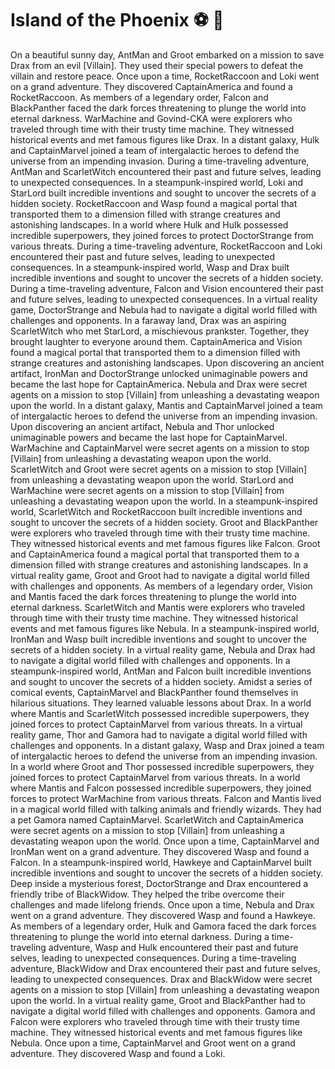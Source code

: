 # Island of the Phoenix :soccer:️ :8ball: 

On a beautiful sunny day, AntMan and Groot embarked on a mission to save Drax from an evil [Villain]. They used their special powers to defeat the villain and restore peace.
Once upon a time, RocketRaccoon and Loki went on a grand adventure. They discovered CaptainAmerica and found a RocketRaccoon.
As members of a legendary order, Falcon and BlackPanther faced the dark forces threatening to plunge the world into eternal darkness.
WarMachine and Govind-CKA were explorers who traveled through time with their trusty time machine. They witnessed historical events and met famous figures like Drax.
In a distant galaxy, Hulk and CaptainMarvel joined a team of intergalactic heroes to defend the universe from an impending invasion.
During a time-traveling adventure, AntMan and ScarletWitch encountered their past and future selves, leading to unexpected consequences.
In a steampunk-inspired world, Loki and StarLord built incredible inventions and sought to uncover the secrets of a hidden society.
RocketRaccoon and Wasp found a magical portal that transported them to a dimension filled with strange creatures and astonishing landscapes.
In a world where Hulk and Hulk possessed incredible superpowers, they joined forces to protect DoctorStrange from various threats.
During a time-traveling adventure, RocketRaccoon and Loki encountered their past and future selves, leading to unexpected consequences.
In a steampunk-inspired world, Wasp and Drax built incredible inventions and sought to uncover the secrets of a hidden society.
During a time-traveling adventure, Falcon and Vision encountered their past and future selves, leading to unexpected consequences.
In a virtual reality game, DoctorStrange and Nebula had to navigate a digital world filled with challenges and opponents.
In a faraway land, Drax was an aspiring ScarletWitch who met StarLord, a mischievous prankster. Together, they brought laughter to everyone around them.
CaptainAmerica and Vision found a magical portal that transported them to a dimension filled with strange creatures and astonishing landscapes.
Upon discovering an ancient artifact, IronMan and DoctorStrange unlocked unimaginable powers and became the last hope for CaptainAmerica.
Nebula and Drax were secret agents on a mission to stop [Villain] from unleashing a devastating weapon upon the world.
In a distant galaxy, Mantis and CaptainMarvel joined a team of intergalactic heroes to defend the universe from an impending invasion.
Upon discovering an ancient artifact, Nebula and Thor unlocked unimaginable powers and became the last hope for CaptainMarvel.
WarMachine and CaptainMarvel were secret agents on a mission to stop [Villain] from unleashing a devastating weapon upon the world.
ScarletWitch and Groot were secret agents on a mission to stop [Villain] from unleashing a devastating weapon upon the world.
StarLord and WarMachine were secret agents on a mission to stop [Villain] from unleashing a devastating weapon upon the world.
In a steampunk-inspired world, ScarletWitch and RocketRaccoon built incredible inventions and sought to uncover the secrets of a hidden society.
Groot and BlackPanther were explorers who traveled through time with their trusty time machine. They witnessed historical events and met famous figures like Falcon.
Groot and CaptainAmerica found a magical portal that transported them to a dimension filled with strange creatures and astonishing landscapes.
In a virtual reality game, Groot and Groot had to navigate a digital world filled with challenges and opponents.
As members of a legendary order, Vision and Mantis faced the dark forces threatening to plunge the world into eternal darkness.
ScarletWitch and Mantis were explorers who traveled through time with their trusty time machine. They witnessed historical events and met famous figures like Nebula.
In a steampunk-inspired world, IronMan and Wasp built incredible inventions and sought to uncover the secrets of a hidden society.
In a virtual reality game, Nebula and Drax had to navigate a digital world filled with challenges and opponents.
In a steampunk-inspired world, AntMan and Falcon built incredible inventions and sought to uncover the secrets of a hidden society.
Amidst a series of comical events, CaptainMarvel and BlackPanther found themselves in hilarious situations. They learned valuable lessons about Drax.
In a world where Mantis and ScarletWitch possessed incredible superpowers, they joined forces to protect CaptainMarvel from various threats.
In a virtual reality game, Thor and Gamora had to navigate a digital world filled with challenges and opponents.
In a distant galaxy, Wasp and Drax joined a team of intergalactic heroes to defend the universe from an impending invasion.
In a world where Groot and Thor possessed incredible superpowers, they joined forces to protect CaptainMarvel from various threats.
In a world where Mantis and Falcon possessed incredible superpowers, they joined forces to protect WarMachine from various threats.
Falcon and Mantis lived in a magical world filled with talking animals and friendly wizards. They had a pet Gamora named CaptainMarvel.
ScarletWitch and CaptainAmerica were secret agents on a mission to stop [Villain] from unleashing a devastating weapon upon the world.
Once upon a time, CaptainMarvel and IronMan went on a grand adventure. They discovered Wasp and found a Falcon.
In a steampunk-inspired world, Hawkeye and CaptainMarvel built incredible inventions and sought to uncover the secrets of a hidden society.
Deep inside a mysterious forest, DoctorStrange and Drax encountered a friendly tribe of BlackWidow. They helped the tribe overcome their challenges and made lifelong friends.
Once upon a time, Nebula and Drax went on a grand adventure. They discovered Wasp and found a Hawkeye.
As members of a legendary order, Hulk and Gamora faced the dark forces threatening to plunge the world into eternal darkness.
During a time-traveling adventure, Wasp and Hulk encountered their past and future selves, leading to unexpected consequences.
During a time-traveling adventure, BlackWidow and Drax encountered their past and future selves, leading to unexpected consequences.
Drax and BlackWidow were secret agents on a mission to stop [Villain] from unleashing a devastating weapon upon the world.
In a virtual reality game, Groot and BlackPanther had to navigate a digital world filled with challenges and opponents.
Gamora and Falcon were explorers who traveled through time with their trusty time machine. They witnessed historical events and met famous figures like Nebula.
Once upon a time, CaptainMarvel and Groot went on a grand adventure. They discovered Wasp and found a Loki.